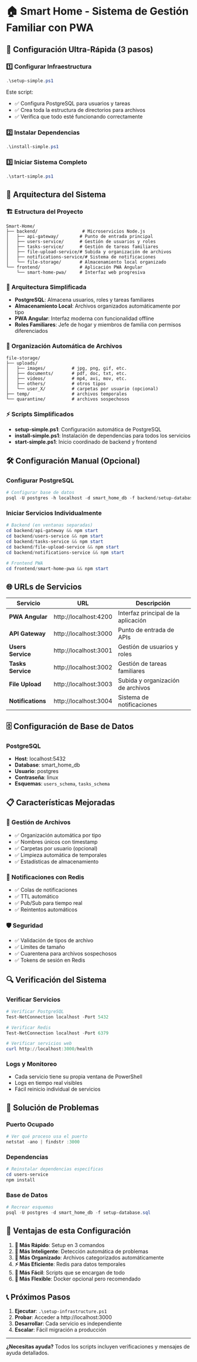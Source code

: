 # 🏠 Smart Home - Sistema de Gestión Familiar con PWA

## 🚀 Configuración Ultra-Rápida (3 pasos)

### 1️⃣ Configurar Infraestructura
```powershell
.\setup-simple.ps1
```
Este script:
- ✅ Configura PostgreSQL para usuarios y tareas
- ✅ Crea toda la estructura de directorios para archivos
- ✅ Verifica que todo esté funcionando correctamente

### 2️⃣ Instalar Dependencias
```powershell
.\install-simple.ps1
```

### 3️⃣ Iniciar Sistema Completo
```powershell
.\start-simple.ps1
```

## 🎯 Arquitectura del Sistema

### 🏗️ Estructura del Proyecto
```
Smart-Home/
├── backend/                 # Microservicios Node.js
│   ├── api-gateway/        # Punto de entrada principal
│   ├── users-service/      # Gestión de usuarios y roles
│   ├── tasks-service/      # Gestión de tareas familiares
│   ├── file-upload-service/# Subida y organización de archivos
│   ├── notifications-service/# Sistema de notificaciones
│   └── file-storage/       # Almacenamiento local organizado
└── frontend/               # Aplicación PWA Angular
    └── smart-home-pwa/     # Interfaz web progresiva
```

### 🔄 Arquitectura Simplificada
- **PostgreSQL**: Almacena usuarios, roles y tareas familiares
- **Almacenamiento Local**: Archivos organizados automáticamente por tipo
- **PWA Angular**: Interfaz moderna con funcionalidad offline
- **Roles Familiares**: Jefe de hogar y miembros de familia con permisos diferenciados

### 📁 Organización Automática de Archivos
```
file-storage/
├── uploads/
│   ├── images/          # jpg, png, gif, etc.
│   ├── documents/       # pdf, doc, txt, etc.
│   ├── videos/          # mp4, avi, mov, etc.
│   ├── others/          # otros tipos
│   └── user_X/          # carpetas por usuario (opcional)
├── temp/                # archivos temporales
└── quarantine/          # archivos sospechosos
```

### ⚡ Scripts Simplificados
- **setup-simple.ps1**: Configuración automática de PostgreSQL
- **install-simple.ps1**: Instalación de dependencias para todos los servicios
- **start-simple.ps1**: Inicio coordinado de backend y frontend

## 🛠️ Configuración Manual (Opcional)

### Configurar PostgreSQL
```powershell
# Configurar base de datos
psql -U postgres -h localhost -d smart_home_db -f backend/setup-database.sql
```

### Iniciar Servicios Individualmente
```powershell
# Backend (en ventanas separadas)
cd backend/api-gateway && npm start
cd backend/users-service && npm start
cd backend/tasks-service && npm start
cd backend/file-upload-service && npm start
cd backend/notifications-service && npm start

# Frontend PWA
cd frontend/smart-home-pwa && npm start
```

## 🌐 URLs de Servicios

| Servicio | URL | Descripción |
|----------|-----|-------------|
| **PWA Angular** | http://localhost:4200 | Interfaz principal de la aplicación |
| **API Gateway** | http://localhost:3000 | Punto de entrada de APIs |
| **Users Service** | http://localhost:3001 | Gestión de usuarios y roles |
| **Tasks Service** | http://localhost:3002 | Gestión de tareas familiares |
| **File Upload** | http://localhost:3003 | Subida y organización de archivos |
| **Notifications** | http://localhost:3004 | Sistema de notificaciones |

## 🗄️ Configuración de Base de Datos

### PostgreSQL
- **Host**: localhost:5432
- **Database**: smart_home_db
- **Usuario**: postgres
- **Contraseña**: linux
- **Esquemas**: `users_schema`, `tasks_schema`

## 📋 Características Mejoradas

### 🔧 Gestión de Archivos
- ✅ Organización automática por tipo
- ✅ Nombres únicos con timestamp
- ✅ Carpetas por usuario (opcional)
- ✅ Limpieza automática de temporales
- ✅ Estadísticas de almacenamiento

### 🚀 Notificaciones con Redis
- ✅ Colas de notificaciones
- ✅ TTL automático
- ✅ Pub/Sub para tiempo real
- ✅ Reintentos automáticos

### 🛡️ Seguridad
- ✅ Validación de tipos de archivo
- ✅ Límites de tamaño
- ✅ Cuarentena para archivos sospechosos
- ✅ Tokens de sesión en Redis

## 🔍 Verificación del Sistema

### Verificar Servicios
```powershell
# Verificar PostgreSQL
Test-NetConnection localhost -Port 5432

# Verificar Redis
Test-NetConnection localhost -Port 6379

# Verificar servicios web
curl http://localhost:3000/health
```

### Logs y Monitoreo
- Cada servicio tiene su propia ventana de PowerShell
- Logs en tiempo real visibles
- Fácil reinicio individual de servicios

## 🚨 Solución de Problemas

### Puerto Ocupado
```powershell
# Ver qué proceso usa el puerto
netstat -ano | findstr :3000
```

### Dependencias
```powershell
# Reinstalar dependencias específicas
cd users-service
npm install
```

### Base de Datos
```powershell
# Recrear esquemas
psql -U postgres -d smart_home_db -f setup-database.sql
```

## 🎉 Ventajas de esta Configuración

1. **🚀 Más Rápido**: Setup en 3 comandos
2. **🧠 Más Inteligente**: Detección automática de problemas
3. **📁 Más Organizado**: Archivos categorizados automáticamente
4. **⚡ Más Eficiente**: Redis para datos temporales
5. **🔧 Más Fácil**: Scripts que se encargan de todo
6. **🐳 Más Flexible**: Docker opcional pero recomendado

## 📞 Próximos Pasos

1. **Ejecutar**: `.\setup-infrastructure.ps1`
2. **Probar**: Acceder a http://localhost:3000
3. **Desarrollar**: Cada servicio es independiente
4. **Escalar**: Fácil migración a producción

---

**¿Necesitas ayuda?** Todos los scripts incluyen verificaciones y mensajes de ayuda detallados.